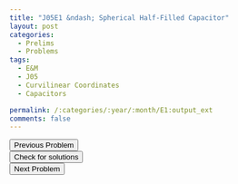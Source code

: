 ```yaml
---
title: "J05E1 &ndash; Spherical Half-Filled Capacitor"
layout: post
categories:
  - Prelims
  - Problems
tags:
  - E&M
  - J05
  - Curvilinear Coordinates
  - Capacitors

permalink: /:categories/:year/:month/E1:output_ext
comments: false
---
```

<object data="2005J1E.pdf" type="application/pdf" width="100%" height="500"></object>

<div class='navbar'>
	<div float='left'><button onclick="window.location='M3.html'" >Previous Problem</button></div>
	<div float='center'><button onclick="window.location='https://princetonprelim.com/prelim/14/'">Check for solutions</button></div>
	<div float='right'><button onclick="window.location='E2.html'" > Next Problem</button></div>
</div>

